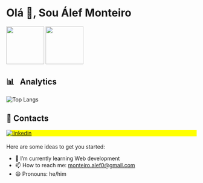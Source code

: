 <h1 align="left">Olá 👋, Sou Álef Monteiro</h1>
<div align="left">
      <img height="100" src="https://i.kym-cdn.com/photos/images/original/000/422/203/dbc.gif" />
      <img height="100" src="https://media2.giphy.com/media/v1.Y2lkPTc5MGI3NjExc29lMThnZGQ2bjVtdnZuNXBvbHp2bGk5NmR4MTRhczRyOWF6bmNhMCZlcD12MV9pbnRlcm5hbF9naWZfYnlfaWQmY3Q9Zw/YQitE4YNQNahy/giphy.webp"/>
      

</div>

<div  align="left" style="border: none;">
   <h2>📊 &nbsp; Analytics </h2>
       <img src="https://github-readme-stats.vercel.app/api/top-langs/?username=anuraghazra&hide_progress=true&theme=react" alt="Top Langs" />
</div>

## 📩 Contacts 

<p align="left" style="background:yellow">
<a href="https://www.linkedin.com/in/%C3%A1lef-monteiro/" target="_blank">
  <img align="center" src="https://img.shields.io/badge/-Alef_Monteiro-05122A?style=flat&logo=linkedin" alt="linkedin"/>
</a>
</p>

####

Here are some ideas to get you started:

- 🌱 I’m currently learning Web development
- 📫 How to reach me: monteiro.alef0@gmail.com
- 😄 Pronouns: he/him
